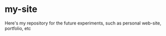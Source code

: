 # my-site
Here's my repository for the future experiments, such as personal web-site, portfolio, etc
